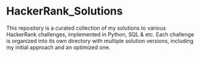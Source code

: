 # HackerRank_Solutions
This repository is a curated collection of my solutions to various HackerRank challenges, implemented in Python, SQL &amp; etc. Each challenge is organized into its own directory with multiple solution versions, including my initial approach and an optimized one.
